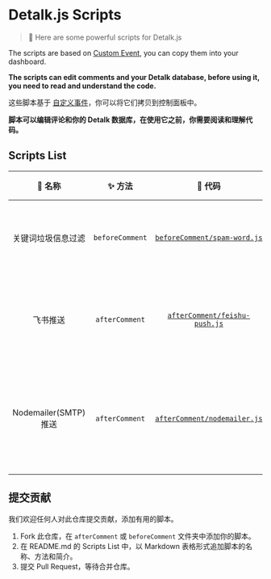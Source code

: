 # Detalk.js Scripts

> :pushpin: Here are some powerful scripts for Detalk.js

The scripts are based on [Custom Event](https://detalk.js.org/server/custom-event.html), you can copy them into your dashboard.

**The scripts can edit comments and your Detalk database, before using it, you need to read and understand the code.**

这些脚本基于 [自定义事件](https://detalk.js.org/server/custom-event.html)，你可以将它们拷贝到控制面板中。

**脚本可以编辑评论和你的 Detalk 数据库，在使用它之前，你需要阅读和理解代码。**

## Scripts List

|      📝 名称       |     ✨ 方法     |                                                      🚀 代码                                                       |          🎨 简介           |
| :----------------: | :-------------: | :----------------------------------------------------------------------------------------------------------------: | :------------------------: |
| 关键词垃圾信息过滤 | `beforeComment` |  [`beforeComment/spam-word.js`](https://github.com/detalkjs/awesome-scripts/blob/main/beforeComment/spam-word.js)  |   匹配关键词垃圾信息过滤   |
|      飞书推送      | `afterComment`  | [`afterComment/feishu-push.js`](https://github.com/detalkjs/awesome-scripts/blob/main/afterComment/feishu-push.js) | 评论完成后使用飞书推送通知 |
| Nodemailer(SMTP) 推送      | `afterComment`  | [`afterComment/nodemailer.js`](https://github.com/detalkjs/awesome-scripts/blob/main/afterComment/nodemailer.js) | 评论完成后使用 SMTP 推送邮件回复通知 |

## 提交贡献

我们欢迎任何人对此仓库提交贡献，添加有用的脚本。

1. Fork 此仓库，在 `afterComment` 或 `beforeComment` 文件夹中添加你的脚本。
2. 在 README.md 的 Scripts List 中，以 Markdown 表格形式追加脚本的名称、方法和简介。
3. 提交 Pull Request，等待合并仓库。
